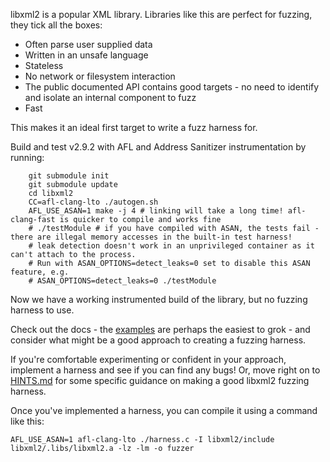 libxml2 is a popular XML library. Libraries like this are perfect for fuzzing, they tick all the boxes:

- Often parse user supplied data
- Written in an unsafe language
- Stateless
- No network or filesystem interaction
- The public documented API contains good targets - no need to identify and isolate an internal component to fuzz
- Fast

This makes it an ideal first target to write a fuzz harness for.

Build and test v2.9.2 with AFL and Address Sanitizer instrumentation by running:

```shell
    git submodule init
    git submodule update
    cd libxml2
    CC=afl-clang-lto ./autogen.sh
    AFL_USE_ASAN=1 make -j 4 # linking will take a long time! afl-clang-fast is quicker to compile and works fine
    # ./testModule # if you have compiled with ASAN, the tests fail - there are illegal memory accesses in the built-in test harness!
    # leak detection doesn't work in an unprivileged container as it can't attach to the process.
    # Run with ASAN_OPTIONS=detect_leaks=0 set to disable this ASAN feature, e.g.
    # ASAN_OPTIONS=detect_leaks=0 ./testModule
```

Now we have a working instrumented build of the library, but no fuzzing harness to use.

Check out the docs - the [examples](http://xmlsoft.org/examples/index.html) are perhaps the easiest to grok - and
consider what might be a good approach to creating a fuzzing harness.

If you're comfortable experimenting or confident in your approach, implement a harness and see if you can find any bugs!
Or, move right on to [HINTS.md](./HINTS.md) for some specific guidance on making a good libxml2 fuzzing harness.

Once you've implemented a harness, you can compile it using a command like this:

    AFL_USE_ASAN=1 afl-clang-lto ./harness.c -I libxml2/include libxml2/.libs/libxml2.a -lz -lm -o fuzzer
